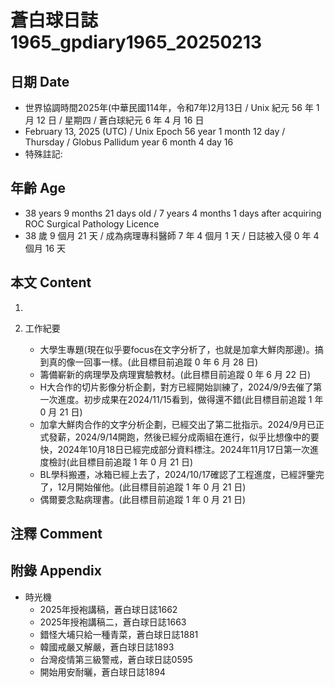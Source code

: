 [_metadata_:encoding]: - "utf-8"
[_metadata_:language]: - "zh-Hant-TW"
[_metadata_:fileformat]: - "markdown"
[_metadata_:MIME_type]: - "text/plain"
[_metadata_:markdown_version]: - "commonmark version 0.30"
[_metadata_:markdown_spec]: - "https://spec.commonmark.org/0.30/"

# 蒼白球日誌1965_gpdiary1965_20250213 #

## 日期 Date ##

* 世界協調時間2025年(中華民國114年，令和7年)2月13日 / Unix 紀元 56 年 1 月 12 日 / 星期四 / 蒼白球紀元 6 年 4 月 16 日
* February 13, 2025 (UTC) / Unix Epoch 56 year 1 month 12 day / Thursday / Globus Pallidum year 6 month 4 day 16
* 特殊註記:

## 年齡 Age ##

* 38 years 9 months 21 days old / 7 years 4 months 1 days after acquiring ROC Surgical Pathology Licence
* 38 歲 9 個月 21 天 / 成為病理專科醫師 7 年 4 個月 1 天 / 日誌被入侵 0 年 4 個月 16 天

## 本文 Content ##

1. 

2. 工作紀要

    - 大學生專題(現在似乎要focus在文字分析了，也就是加拿大鮮肉那邊)。搞到真的像一回事一樣。(此目標目前追蹤 0 年 6 月 28 日)
    - 籌備嶄新的病理學及病理實驗教材。(此目標目前追蹤 0 年 6 月 22 日)
    - H大合作的切片影像分析企劃，對方已經開始訓練了，2024/9/9去催了第一次進度。初步成果在2024/11/15看到，做得還不錯(此目標目前追蹤 1 年 0 月 21 日)
    - 加拿大鮮肉合作的文字分析企劃，已經交出了第二批指示。2024/9月已正式發薪，2024/9/14開跑，然後已經分成兩組在進行，似乎比想像中的要快，2024年10月18日已經完成部分資料標注。2024年11月17日第一次進度檢討(此目標目前追蹤 1 年 0 月 21 日)
    - BL學科搬遷，冰箱已經上去了，2024/10/17確認了工程進度，已經評鑒完了，12月開始催他。(此目標目前追蹤 1 年 0 月 21 日)
    - 偶爾要念點病理書。(此目標目前追蹤 1 年 0 月 21 日)

## 注釋 Comment ##


## 附錄 Appendix ##

* 時光機
    - 2025年授袍講稿，蒼白球日誌1662
    - 2025年授袍講稿二，蒼白球日誌1663
    - 錯怪大埔只給一種青菜，蒼白球日誌1881
    - 韓國戒嚴又解嚴，蒼白球日誌1893
    - 台灣疫情第三級警戒，蒼白球日誌0595
    - 開始用安耐曬，蒼白球日誌1894
